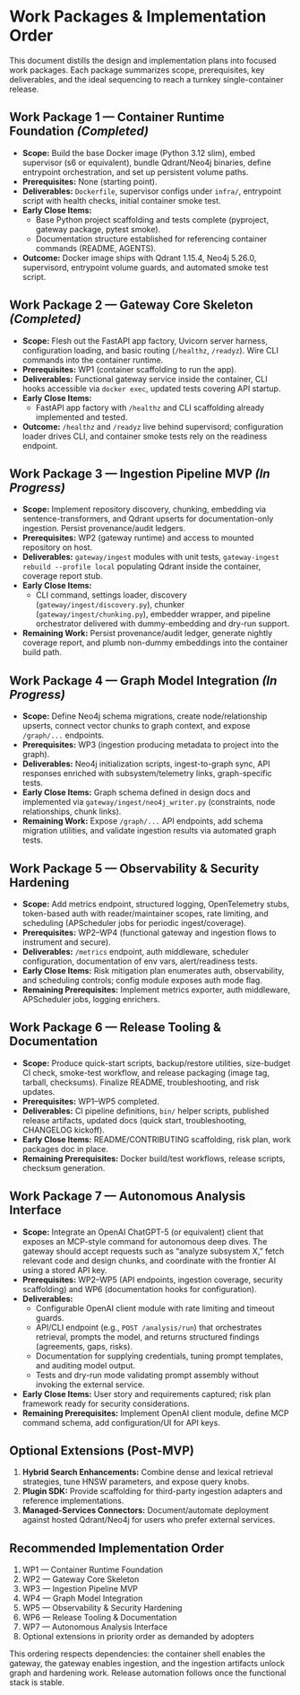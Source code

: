 # Work Packages & Implementation Order

This document distills the design and implementation plans into focused work packages. Each package summarizes scope, prerequisites, key deliverables, and the ideal sequencing to reach a turnkey single-container release.

## Work Package 1 — Container Runtime Foundation *(Completed)*
- **Scope:** Build the base Docker image (Python 3.12 slim), embed supervisor (s6 or equivalent), bundle Qdrant/Neo4j binaries, define entrypoint orchestration, and set up persistent volume paths.
- **Prerequisites:** None (starting point).
- **Deliverables:** `Dockerfile`, supervisor configs under `infra/`, entrypoint script with health checks, initial container smoke test.
- **Early Close Items:**
  - Base Python project scaffolding and tests complete (pyproject, gateway package, pytest smoke).
  - Documentation structure established for referencing container commands (README, AGENTS).
- **Outcome:** Docker image ships with Qdrant 1.15.4, Neo4j 5.26.0, supervisord, entrypoint volume guards, and automated smoke test script.

## Work Package 2 — Gateway Core Skeleton *(Completed)*
- **Scope:** Flesh out the FastAPI app factory, Uvicorn server harness, configuration loading, and basic routing (`/healthz`, `/readyz`). Wire CLI commands into the container runtime.
- **Prerequisites:** WP1 (container scaffolding to run the app).
- **Deliverables:** Functional gateway service inside the container, CLI hooks accessible via `docker exec`, updated tests covering API startup.
- **Early Close Items:**
  - FastAPI app factory with `/healthz` and CLI scaffolding already implemented and tested.
- **Outcome:** `/healthz` and `/readyz` live behind supervisord; configuration loader drives CLI, and container smoke tests rely on the readiness endpoint.

## Work Package 3 — Ingestion Pipeline MVP *(In Progress)*
- **Scope:** Implement repository discovery, chunking, embedding via sentence-transformers, and Qdrant upserts for documentation-only ingestion. Persist provenance/audit ledgers.
- **Prerequisites:** WP2 (gateway runtime) and access to mounted repository on host.
- **Deliverables:** `gateway/ingest` modules with unit tests, `gateway-ingest rebuild --profile local` populating Qdrant inside the container, coverage report stub.
- **Early Close Items:**
  - CLI command, settings loader, discovery (`gateway/ingest/discovery.py`), chunker (`gateway/ingest/chunking.py`), embedder wrapper, and pipeline orchestrator delivered with dummy-embedding and dry-run support.
- **Remaining Work:** Persist provenance/audit ledger, generate nightly coverage report, and plumb non-dummy embeddings into the container build path.

## Work Package 4 — Graph Model Integration *(In Progress)*
- **Scope:** Define Neo4j schema migrations, create node/relationship upserts, connect vector chunks to graph context, and expose `/graph/...` endpoints.
- **Prerequisites:** WP3 (ingestion producing metadata to project into the graph).
- **Deliverables:** Neo4j initialization scripts, ingest-to-graph sync, API responses enriched with subsystem/telemetry links, graph-specific tests.
- **Early Close Items:** Graph schema defined in design docs and implemented via `gateway/ingest/neo4j_writer.py` (constraints, node relationships, chunk links).
- **Remaining Work:** Expose `/graph/...` API endpoints, add schema migration utilities, and validate ingestion results via automated graph tests.

## Work Package 5 — Observability & Security Hardening
- **Scope:** Add metrics endpoint, structured logging, OpenTelemetry stubs, token-based auth with reader/maintainer scopes, rate limiting, and scheduling (APScheduler jobs for periodic ingest/coverage).
- **Prerequisites:** WP2–WP4 (functional gateway and ingestion flows to instrument and secure).
- **Deliverables:** `/metrics` endpoint, auth middleware, scheduler configuration, documentation of env vars, alert/readiness tests.
- **Early Close Items:** Risk mitigation plan enumerates auth, observability, and scheduling controls; config module exposes auth mode flag.
- **Remaining Prerequisites:** Implement metrics exporter, auth middleware, APScheduler jobs, logging enrichers.

## Work Package 6 — Release Tooling & Documentation
- **Scope:** Produce quick-start scripts, backup/restore utilities, size-budget CI check, smoke-test workflow, and release packaging (image tag, tarball, checksums). Finalize README, troubleshooting, and risk updates.
- **Prerequisites:** WP1–WP5 completed.
- **Deliverables:** CI pipeline definitions, `bin/` helper scripts, published release artifacts, updated docs (quick start, troubleshooting, CHANGELOG kickoff).
- **Early Close Items:** README/CONTRIBUTING scaffolding, risk plan, work packages doc in place.
- **Remaining Prerequisites:** Docker build/test workflows, release scripts, checksum generation.

## Work Package 7 — Autonomous Analysis Interface
- **Scope:** Integrate an OpenAI ChatGPT-5 (or equivalent) client that exposes an MCP-style command for autonomous deep dives. The gateway should accept requests such as “analyze subsystem X,” fetch relevant code and design chunks, and coordinate with the frontier AI using a stored API key.
- **Prerequisites:** WP2–WP5 (API endpoints, ingestion coverage, security scaffolding) and WP6 (documentation hooks for configuration).
- **Deliverables:**
  - Configurable OpenAI client module with rate limiting and timeout guards.
  - API/CLI endpoint (e.g., `POST /analysis/run`) that orchestrates retrieval, prompts the model, and returns structured findings (agreements, gaps, risks).
  - Documentation for supplying credentials, tuning prompt templates, and auditing model output.
  - Tests and dry-run mode validating prompt assembly without invoking the external service.
- **Early Close Items:** User story and requirements captured; risk plan framework ready for security considerations.
- **Remaining Prerequisites:** Implement OpenAI client module, define MCP command schema, add configuration/UI for API keys.

## Optional Extensions (Post-MVP)
1. **Hybrid Search Enhancements:** Combine dense and lexical retrieval strategies, tune HNSW parameters, and expose query knobs.
2. **Plugin SDK:** Provide scaffolding for third-party ingestion adapters and reference implementations.
3. **Managed-Services Connectors:** Document/automate deployment against hosted Qdrant/Neo4j for users who prefer external services.

## Recommended Implementation Order
1. WP1 — Container Runtime Foundation
2. WP2 — Gateway Core Skeleton
3. WP3 — Ingestion Pipeline MVP
4. WP4 — Graph Model Integration
5. WP5 — Observability & Security Hardening
6. WP6 — Release Tooling & Documentation
7. WP7 — Autonomous Analysis Interface
8. Optional extensions in priority order as demanded by adopters

This ordering respects dependencies: the container shell enables the gateway, the gateway enables ingestion, and the ingestion artifacts unlock graph and hardening work. Release automation follows once the functional stack is stable.
